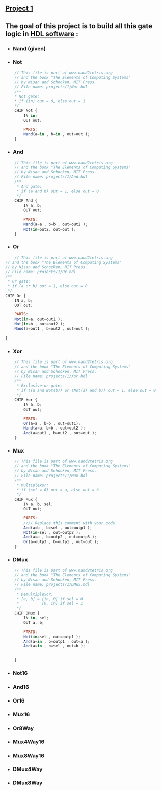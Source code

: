 ## [Project 1](https://drive.google.com/file/d/17Rt3z7_OvpoQNlM6xtmC67Rn3blgM4W5/view?pli=1)

## The goal of this project is to build all this gate logic in [HDL software](https://nand2tetris.github.io/web-ide/chip) :


* ### Nand (given)
* ### Not
```js
    // This file is part of www.nand2tetris.org
    // and the book "The Elements of Computing Systems"
    // by Nisan and Schocken, MIT Press.
    // File name: projects/1/Not.hdl
    /**
    * Not gate:
    * if (in) out = 0, else out = 1
    */
    CHIP Not {
        IN in;
        OUT out;

        PARTS:
        Nand(a=in , b=in , out=out );
    }

```
* ### And
```js
    // This file is part of www.nand2tetris.org
    // and the book "The Elements of Computing Systems"
    // by Nisan and Schocken, MIT Press.
    // File name: projects/1/And.hdl
    /**
     * And gate:
     * if (a and b) out = 1, else out = 0 
     */
    CHIP And {
        IN a, b;
        OUT out;
        
        PARTS:
        Nand(a=a , b=b , out=out2 );
        Not(in=out2, out=out );
    }

```
* ### Or
```js
    // This file is part of www.nand2tetris.org
// and the book "The Elements of Computing Systems"
// by Nisan and Schocken, MIT Press.
// File name: projects/1/Or.hdl
/**
 * Or gate:
 * if (a or b) out = 1, else out = 0 
 */
CHIP Or {
    IN a, b;
    OUT out;

    PARTS:
    Not(in=a, out=out1 );
    Not(in=b , out=out2 );
    Nand(a=out1 , b=out2 , out=out );
    
}
```
* ### Xor
```js
    // This file is part of www.nand2tetris.org
    // and the book "The Elements of Computing Systems"
    // by Nisan and Schocken, MIT Press.
    // File name: projects/1/Xor.hdl
    /**
     * Exclusive-or gate:
     * if ((a and Not(b)) or (Not(a) and b)) out = 1, else out = 0
     */
    CHIP Xor {
        IN a, b;
        OUT out;

        PARTS:
        Or(a=a , b=b , out=out1);
        Nand(a=a, b=b , out=out2 );
        And(a=out1 , b=out2 , out=out );
    }
```
* ### Mux

```js
    // This file is part of www.nand2tetris.org
    // and the book "The Elements of Computing Systems"
    // by Nisan and Schocken, MIT Press.
    // File name: projects/1/Mux.hdl
    /** 
     * Multiplexor:
     * if (sel = 0) out = a, else out = b
     */
    CHIP Mux {
        IN a, b, sel;
        OUT out;

        PARTS:
        //// Replace this comment with your code.
        And(a=b , b=sel , out=outp1 );
        Not(in=sel , out=outp2 );
        And(a=a , b=outp2 , out=outp3 );
        Or(a=outp3 , b=outp1 , out=out );
    }
```
* ### DMux

```js
    // This file is part of www.nand2tetris.org
    // and the book "The Elements of Computing Systems"
    // by Nisan and Schocken, MIT Press.
    // File name: projects/1/DMux.hdl
    /**
     * Demultiplexor:
     * [a, b] = [in, 0] if sel = 0
     *          [0, in] if sel = 1
     */
    CHIP DMux {
        IN in, sel;
        OUT a, b;

        PARTS:
        Not(in=sel , out=outp1 );
        And(a=in , b=outp1 , out=a );
        And(a=in , b=sel , out=b );

        
    }
```
* ### Not16
* ### And16
* ### Or16
* ### Mux16
* ### Or8Way
* ### Mux4Way16
* ### Mux8Way16
* ### DMux4Way
* ### DMux8Way

 

